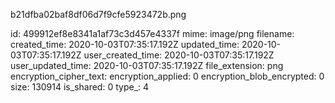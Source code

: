 b21dfba02baf8df06d7f9cfe5923472b.png

id: 499912ef8e8341a1af73c3d457e4337f
mime: image/png
filename: 
created_time: 2020-10-03T07:35:17.192Z
updated_time: 2020-10-03T07:35:17.192Z
user_created_time: 2020-10-03T07:35:17.192Z
user_updated_time: 2020-10-03T07:35:17.192Z
file_extension: png
encryption_cipher_text: 
encryption_applied: 0
encryption_blob_encrypted: 0
size: 130914
is_shared: 0
type_: 4
